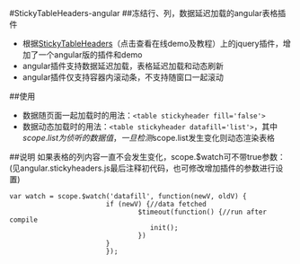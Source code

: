 #StickyTableHeaders-angular
##冻结行、列，数据延迟加载的angular表格插件
- 根据[StickyTableHeaders](http://tympanus.net/Tutorials/StickyTableHeaders/)（点击查看在线demo及教程）上的jquery插件，增加了一个angular版的插件和demo
- angular插件支持数据延迟加载，表格延迟加载和动态刷新
- angular插件仅支持容器内滚动条，不支持随窗口一起滚动

##使用
- 数据随页面一起加载时的用法：`<table stickyheader fill='false'>`
- 数据动态加载时的用法：`<table stickyheader datafill='list'>`，其中$scope.list为侦听的数据值，一旦检测$scope.list发生变化则动态渲染表格

##说明
如果表格的列内容一直不会发生变化，scope.$watch可不带true参数：(见angular.stickyheaders.js最后注释初代码，也可修改增加插件的参数进行设置)
```
var watch = scope.$watch('datafill', function(newV, oldV) {
                        if (newV) {//data fetched
                                $timeout(function() {//run after compile
                                   init(); 
                                })
                        }
                        });
```

